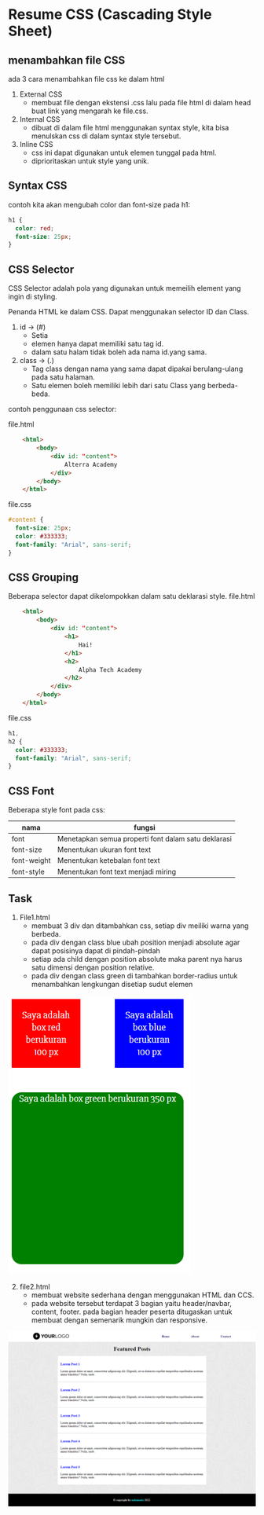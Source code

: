 # Resume CSS (Cascading Style Sheet)

## menambahkan file CSS

ada 3 cara menambahkan file css ke dalam html

1. External CSS
   - membuat file dengan ekstensi .css lalu pada file html di dalam head buat link yang mengarah ke file.css.
2. Internal CSS
   - dibuat di dalam file html menggunakan syntax style, kita bisa menulskan css di dalam syntax style tersebut.
3. Inline CSS
   - css ini dapat digunakan untuk elemen tunggal pada html.
   - diprioritaskan untuk style yang unik.

## Syntax CSS

contoh kita akan mengubah color dan font-size pada h1:

```css
h1 {
  color: red;
  font-size: 25px;
}
```

## CSS Selector

CSS Selector adalah pola yang digunakan untuk memeilih element yang ingin di styling.

Penanda HTML ke dalam CSS. Dapat menggunakan selector ID dan Class.

1. id -> (#)
   - Setia
   - elemen hanya dapat memiliki satu tag id.
   - dalam satu halam tidak boleh ada nama id.yang sama.
2. class -> (.)
   - Tag class dengan nama yang sama dapat dipakai berulang-ulang pada satu halaman.
   - Satu elemen boleh memiliki lebih dari satu Class yang berbeda-beda.

contoh penggunaan css selector:

file.html

```html
    <html>
        <body>
            <div id: "content">
                Alterra Academy
            </div>
        </body>
    </html>
```

file.css

```css
#content {
  font-size: 25px;
  color: #333333;
  font-family: "Arial", sans-serif;
}
```

## CSS Grouping

Beberapa selector dapat dikelompokkan dalam satu deklarasi style.
file.html

```html
    <html>
        <body>
            <div id: "content">
                <h1>
                    Hai!
                </h1>
                <h2>
                    Alpha Tech Academy
                </h2>
            </div>
        </body>
    </html>
```

file.css

```css
h1,
h2 {
  color: #333333;
  font-family: "Arial", sans-serif;
}
```

## CSS Font

Beberapa style font pada css:

| nama        | fungsi                                              |
| ----------- | --------------------------------------------------- |
| font        | Menetapkan semua properti font dalam satu deklarasi |
| font-size   | Menentukan ukuran font text                         |
| font-weight | Menentukan ketebalan font text                      |
| font-style  | Menentukan font text menjadi miring                 |

## Task

1. File1.html
   - membuat 3 div dan ditambahkan css, setiap div meiliki warna yang berbeda.
   - pada div dengan class blue ubah position menjadi absolute agar dapat posisinya dapat di pindah-pindah
   - setiap ada child dengan position absolute maka parent nya harus satu dimensi dengan position relative.
   - pada div dengan class green di tambahkan border-radius untuk menambahkan lengkungan disetiap sudut elemen

![gambar no 1](./Screenshot/File1.png)

2. file2.html
   - membuat website sederhana dengan menggunakan HTML dan CCS.
   - pada website tersebut terdapat 3 bagian yaitu header/navbar, content, footer.
     pada bagian header peserta ditugaskan untuk membuat dengan semenarik mungkin dan responsive.

![gambar no 2](./Screenshot/File2.png)
